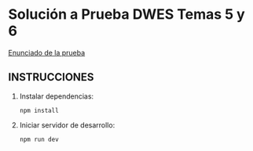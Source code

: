 # Solución a Prueba DWES Temas 5 y 6

[Enunciado de la prueba](Enunciado_Prueba.pdf)


## INSTRUCCIONES

1. Instalar dependencias:
   ```
   npm install
   ```
   
2. Iniciar servidor de desarrollo:
   ```
   npm run dev
   ```
